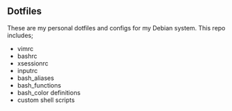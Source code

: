 ## Dotfiles

These are my personal dotfiles and configs for my Debian system. This repo includes;

* vimrc
* bashrc
* xsessionrc
* inputrc
* bash_aliases
* bash_functions
* bash_color definitions
* custom shell scripts
